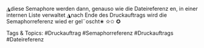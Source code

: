 ◮diese Semaphore werden dann, genauso wie die Dateireferenz en, in einer
internen Liste verwaltet
◮nach Ende des Druckauftrags wird die Semaphorreferenz wied er gel¨oscht✬
✫✩
✪

   Tags & Topics:
   #Druckauftrag
   #Semaphorreferenz
   #Druckauftrags
   #Dateireferenz